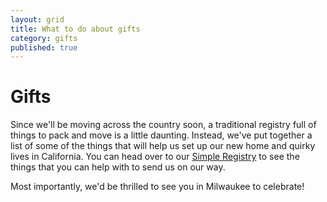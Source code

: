 ```yaml
---
layout: grid
title: What to do about gifts
category: gifts
published: true
---
```


# Gifts

Since we'll be moving across the country soon, a traditional registry full of things to pack and move is a little daunting. Instead, we've put together a list of some of the things that will help us set up our new home and quirky lives in California. You can head over to our <a href="simpleregistry.com/markandaki">Simple Registry</a> to see the things that you can help with to send us on our way.

Most importantly, we'd be thrilled to see you in Milwaukee to celebrate!